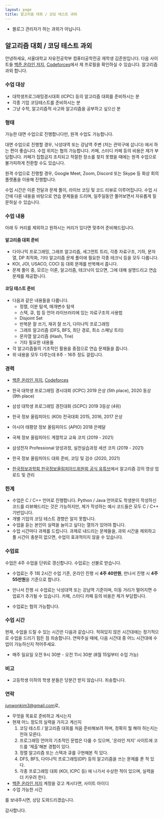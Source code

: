 ```yaml
---
layout: page
title: 알고리즘 대회 / 코딩 테스트 과외
---
```


* 블로그 관리자가 하는 과외가 아닙니다.

## 알고리즘 대회 / 코딩 테스트 과외

안녕하세요, 서울대학교 자유전공학부 컴퓨터공학전공 재학생 김준원입니다. 다음 사이트들 [백준 온라인 저지](http://icpc.me/junie), [Codeforces](https://codeforces.com/profile/junie)에서 제 프로필을 확인하실 수 있습니다. 알고리즘 과외 합니다.

### 수업 대상

* 대학생프로그래밍경시대회 (ICPC) 등의 알고리즘 대회를 준비하시는 분
* 각종 기업 코딩테스트를 준비하시는 분
* 그냥 수학, 알고리즘적 사고와 알고리즘을 공부하고 싶으신 분

### 형태

가능한 대면 수업으로 진행합니다만, 원격 수업도 가능합니다.

대면 수업으로 진행할 경우, 낙성대역 또는 강남역 주변 (저는 관악구에 삽니다) 에서 하는 편이 좋습니다. 수업 위치는 협의 가능합니다. 카페, 스터디 카페 등의 비용은 제가 부담합니다. 카페가 집합금지 조치되고 적절한 장소를 찾지 못했을 때에는 원격 수업으로 불가피하게 전환할 수도 있습니다.

원격 수업으로 진행할 경우, Google Meet, Zoom, Discord 또는 Skype 등 화상 회의 플랫폼을 이용해 진행합니다.

수업 시간은 이론 전달과 문제 풀이, 라이브 코딩 및 코드 리뷰로 이루어집니다. 수업 시간에 다룬 내용을 바탕으로 연습 문제들을 드리며, 일주일동안 풀어보면서 자유롭게 질문하실 수 있습니다.

### 수업 내용

아래 두 커리를 제외하고 원하시는 커리가 있다면 맞추어 준비해드립니다.

#### 알고리즘 대회 준비

* 다이나믹 프로그래밍, 그래프 알고리즘, 세그먼트 트리, 각종 자료구조, 기하, 문자열, DP 최적화, 기타 알고리즘 문제 풀이에 필요한 각종 테크닉 등을 모두 다룹니다.
* KOI, JOI, USACO, COCI 등 대회 문제를 반복해서 풉니다.
* 문제 풀이 중, 모르는 이론, 알고리즘, 테크닉이 있으면, 그에 대해 설명드리고 연습문제를 제공합니다.

#### 코딩 테스트 준비

* 다음과 같은 내용들을 다룹니다.
  * 정렬, 이분 탐색, 매개변수 탐색
  * 스택, 큐, 힙 등 언어 라이브러리에 있는 자료구조의 사용법
  * Disjoint Set
  * 반복문 잘 쓰기, 재귀 잘 쓰기, 다이나믹 프로그래밍
  * 그래프 알고리즘 (DFS, BFS, 최단 경로, 최소 스패닝 트리)
  * 문자열 알고리즘 (Hash, Trie)
  * 기타 필요한 내용들
* 각 알고리즘들의 기초적인 활용을 중점으로 연습 문제들을 풉니다.
* 위 내용을 모두 다루는데 8주 - 16주 정도 걸립니다.

### 경력
* [백준 온라인 저지](http://icpc.me/junie), [Codeforces](https://codeforces.com/profile/junie)
* 한국 대학생 프로그래밍 경시대회 (ICPC) 2019 은상 (5th place), 2020 동상 (9th place)
* 삼성 대학생 프로그래밍 경진대회 (SCPC) 2019 3등상 (4위)
* 한국 정보 올림피아드 (KOI) 전국대회 2015, 2016, 2017 은상
* 아시아 태평양 정보 올림피아드 (APIO) 2018 은메달

* 국제 정보 올림피아드 계절학교 교육 코치 (2019 - 2021)
* 삼성전자 Professional 양성과정, 실전실습과정 세션 코치 (2019 - 2021)
* 한국 정보 올림피아드 대회 준비, 코딩 및 검수 (2020, 2021)
* [한국정보과학회 한국정보올림피아드위원회 공식 유튜브](https://www.youtube.com/channel/UC_yx-kJJnaKOYbvoaI1ivFg)에서 알고리즘 강의 영상 업로드 및 관리

### 한계
* 수업은 C / C++ 언어로 진행합니다. Python / Java 언어로도 학생분이 작성하신 코드를 리뷰해드리는 것은 가능하지만, 제가 작성하는 예시 코드들은 모두 C / C++ 기반입니다.
* 개별 기업의 코딩 테스트 경향은 알지 못합니다.
* 수업을 듣는 본인이 실력을 늘이고 싶다는 열의가 있어야 합니다.
* 수업 시간마다 과제를 드립니다. 과제로 내드리는 문제들을, 과외 시간을 제외하고 풀 시간이 충분히 없으면, 수업이 효과적이지 않을 수 있습니다.

### 수업료

수업은 4주 수업을 단위로 갱신합니다. 수업료는 선불로 받습니다.

* 수업료는 주 1회 2시간 수업 기준, 온라인 진행 시 **4주 40만원**, 만나서 진행 시 **4주 55만원**을 기준으로 합니다.

* 만나서 진행 시 수업료는 낙성대역 또는 강남역 기준이며, 이동 거리가 멀어지면 수업료가 추가될 수 있습니다. 카페, 스터디 카페 등의 비용은 제가 부담합니다.

* 수업료는 협의 가능합니다.

### 수업 시간

현재, 수업을 드릴 수 있는 시간은 다음과 같습니다. 적혀있지 않은 시간대에는 정기적으로 수업을 드리기 힘든 점 죄송합니다. 연락주실 때에, 다음 시간대 중 어느 시간대에 수업이 가능하신지 적어주세요.

* 매주 일요일 오전 9시 30분 - 오전 11시 30분 (8월 15일부터 수업 가능)


### 비고

* 고등학생 이하의 학생 분들은 당분간 받지 않습니다. 죄송합니다.

### 연락

<style>
.mail-address:after{
    content:attr(data-name) "@" attr(data-domain) "." attr(data-tld);
    text-decoration: underline
}
</style>
<a href="#" class="mail-address" data-name="junwonkim3" data-domain="gmail" data-tld="com" onclick="window.location.href = 'mailto:' + this.dataset.name + '@' + this.dataset.domain + '.' + this.dataset.tld"></a>로,

* 무엇을 목표로 준비하고 계시는지
* 현재 어느 정도의 실력을 가지고 계신지
  1. 코딩 테스트 / 알고리즘 대회를 처음 준비해보려 하며, 정확히 뭘 해야 하는지는 전혀 모른다.
  2. 프로그래밍 언어의 기초적인 문법은 다룰 수 있으며, '온라인 저지' 사이트에 코드를 '제출'해본 경험이 있다.
  3. 정렬 알고리즘 또는 스택과 큐를 구현해본 적 있다.
  3. DFS, BFS, 다이나믹 프로그래밍(DP) 등의 알고리즘을 쓰는 문제를 푼 적 있다.
  4. 각종 프로그래밍 대회 (KOI, ICPC 등) 에 나가서 수상한 적이 있으며, 실력을 더 키우려 한다.
* [백준 온라인 저지](http://icpc.me) 계정을 갖고 계시다면, 사이트 아이디
* 수업 가능한 시간

를 보내주시면, 상담 도와드리겠습니다.

감사합니다.

